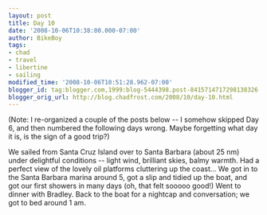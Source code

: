 ```yaml
---
layout: post
title: Day 10
date: '2008-10-06T10:38:00.000-07:00'
author: BikeBoy
tags:
- chad
- travel
- libertine
- sailing
modified_time: '2008-10-06T10:51:28.962-07:00'
blogger_id: tag:blogger.com,1999:blog-5444398.post-8415714717298138326
blogger_orig_url: http://blog.chadfrost.com/2008/10/day-10.html
---
```


(Note: I re-organized a couple of the posts below -- I somehow skipped Day 6, 
and then numbered the following days wrong. Maybe forgetting what day it is, 
is the sign of a good trip?) 

We sailed from Santa Cruz Island over to Santa Barbara (about 25 nm) under 
delightful conditions -- light wind, brilliant skies, balmy warmth. Had a 
perfect view of the lovely oil platforms cluttering up the coast... We got in 
to the Santa Barbara marina around 5, got a slip and tidied up the boat, and 
got our first showers in many days (oh, that felt sooooo good!) Went to dinner 
with Bradley. Back to the boat for a nightcap and conversation; we got to bed 
around 1 am. 
